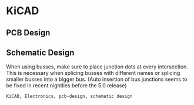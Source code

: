<h1 id="top">KiCAD</h1>



<h2 id="pcb-design">PCB Design</h2>



<h2 id="schematic-design">Schematic Design</h2>

When using busses, make sure to place junction dots at every intersection. This
is necessary when splicing busses with different names or splicing smaller
busses into a bigger bus. (Auto insertion of bus junctions seems to be fixed in recent nightlies before the 5.0 release)

```tags
KiCAD, Electronics, pcb-design, schematic design
```
